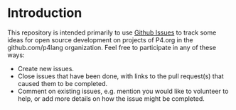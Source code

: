 # Introduction

This repository is intended primarily to use [Github Issues](https://github.com/p4lang/project-ideas/issues) to track some ideas for open source development on projects of P4.org in the github.com/p4lang organization.  Feel free to participate in any of these ways:

+ Create new issues.
+ Close issues that have been done, with links to the pull request(s) that caused them to be completed.
+ Comment on existing issues, e.g. mention you would like to volunteer to help, or add more details on how the issue might be completed.
